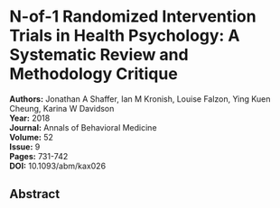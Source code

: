 # N-of-1 Randomized Intervention Trials in Health Psychology: A Systematic Review and Methodology Critique

**Authors:** Jonathan A Shaffer, Ian M Kronish, Louise Falzon, Ying Kuen Cheung, Karina W Davidson  
**Year:** 2018  
**Journal:** Annals of Behavioral Medicine  
**Volume:** 52  
**Issue:** 9  
**Pages:** 731-742  
**DOI:** 10.1093/abm/kax026  

## Abstract


